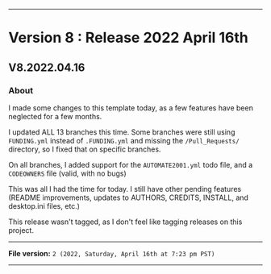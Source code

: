 
***

# Version 8 : Release 2022 April 16th

## V8.2022.04.16

### About

I made some changes to this template today, as a few features have been neglected for a few months.

I updated ALL 13 branches this time. Some branches were still using `FUNDING.yml` instead of `.FUNDING.yml` and missing the `/Pull_Requests/` directory, so I fixed that on specific branches.

On all branches, I added support for the `AUTOMATE2001.yml` todo file, and a `CODEOWNERS` file (valid, with no bugs)

This was all I had the time for today. I still have other pending features (README improvements, updates to AUTHORS, CREDITS, INSTALL, and desktop.ini files, etc.)

This release wasn't tagged, as I don't feel like tagging releases on this project.

***

**File version:** `2 (2022, Saturday, April 16th at 7:23 pm PST)`

***
